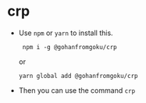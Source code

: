 # crp

- Use `npm` or `yarn` to install this.

    ``` npm i -g @gohanfromgoku/crp```

    or

    ```yarn global add @gohanfromgoku/crp```

- Then you can use the command `crp`